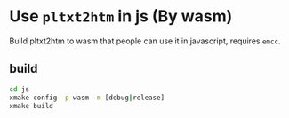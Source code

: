 # Use `pltxt2htm` in js (By wasm)

Build pltxt2htm to wasm that people can use it in javascript, requires `emcc`.

## build
```sh
cd js
xmake config -p wasm -m [debug|release]
xmake build
```
